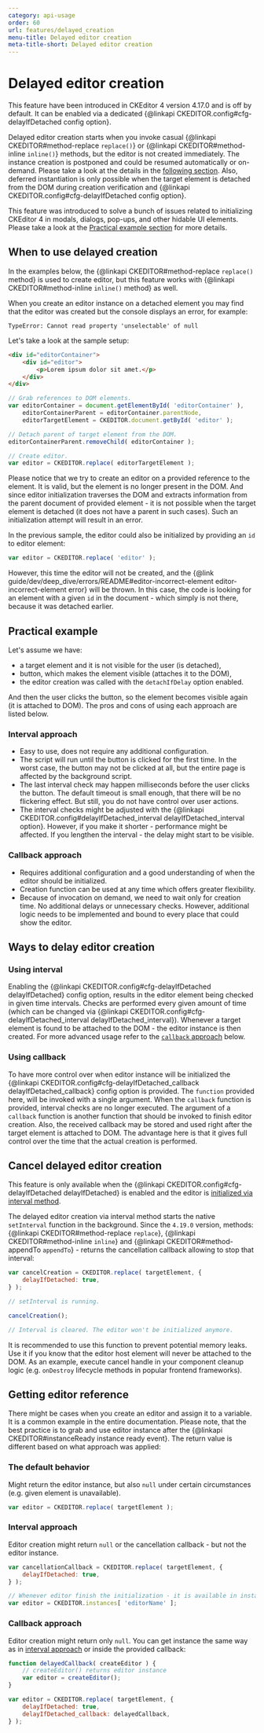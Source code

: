 ```yaml
---
category: api-usage
order: 60
url: features/delayed_creation
menu-title: Delayed editor creation
meta-title-short: Delayed editor creation
---
```


<!--
Copyright (c) 2003-2022, CKSource Holding sp. z o.o. All rights reserved.
For licensing, see LICENSE.md.
-->

# Delayed editor creation

<info-box info="">This feature have been introduced in CKEditor 4 version 4.17.0 and is off by default. It can be enabled via a dedicated {@linkapi CKEDITOR.config#cfg-delayIfDetached config option}.</info-box>

Delayed editor creation starts when you invoke casual {@linkapi CKEDITOR#method-replace `replace()`} or {@linkapi CKEDITOR#method-inline `inline()`} methods, but the editor is not created immediately. The instance creation is postponed and could be resumed automatically or on-demand. Please take a look at the details in the [following section](#ways-to-delay-editor-creation). Also, deferred instantiation is only possible when the target element is detached from the DOM during creation verification and {@linkapi CKEDITOR.config#cfg-delayIfDetached config option}.

This feature was introduced to solve a bunch of issues related to initializing CKEditor 4 in modals, dialogs, pop-ups, and other hidable UI elements. Please take a look at the [Practical example section](#practical-example) for more details.

## When to use delayed creation

<info-box info="">In the examples below, the {@linkapi CKEDITOR#method-replace `replace()` method} is used to create editor, but this feature works with {@linkapi CKEDITOR#method-inline `inline()` method} as well.</info-box>

When you create an editor instance on a detached element you may find that the editor was created but the console displays an error, for example:

```plain
TypeError: Cannot read property 'unselectable' of null
```

Let's take a look at the sample setup:

```html
<div id="editorContainer">
	<div id="editor">
		<p>Lorem ipsum dolor sit amet.</p>
	</div>
</div>
```

```js
// Grab references to DOM elements.
var editorContainer = document.getElementById( 'editorContainer' ),
	editorContainerParent = editorContainer.parentNode,
	editorTargetElement = CKEDITOR.document.getById( 'editor' );

// Detach parent of target element from the DOM.
editorContainerParent.removeChild( editorContainer );

// Create editor.
var editor = CKEDITOR.replace( editorTargetElement );
```

Please notice that we try to create an editor on a provided reference to the element. It is valid, but the element is no longer present in the DOM. And since editor initialization traverses the DOM and extracts information from the parent document of provided element - it is not possible when the target element is detached (it does not have a parent in such cases). Such an initialization attempt will result in an error.

In the previous sample, the editor could also be initialized by providing an `id` to editor element:

```js
var editor = CKEDITOR.replace( 'editor' );
```

However, this time the editor will not be created, and the {@link guide/dev/deep_dive/errors/README#editor-incorrect-element editor-incorrect-element error} will be thrown. In this case, the code is looking for an element with a given `id` in the document - which simply is not there, because it was detached earlier.

## Practical example

Let's assume we have:
- a target element and it is not visible for the user (is detached),
- button, which makes the element visible (attaches it to the DOM),
- the editor creation was called with the `detachIfDelay` option enabled.

And then the user clicks the button, so the element becomes visible again (it is attached to DOM). The pros and cons of using each approach are listed below.

### Interval approach

- Easy to use, does not require any additional configuration.
- The script will run until the button is clicked for the first time. In the worst case, the button may not be clicked at all, but the entire page is affected by the background script.
- The last interval check may happen milliseconds before the user clicks the button. The default timeout is small enough, that there will be no flickering effect. But still, you do not have control over user actions.
- The interval checks might be adjusted with the {@linkapi CKEDITOR.config#delayIfDetached_interval delayIfDetached_interval option}. However, if you make it shorter - performance might be affected. If you lengthen the interval - the delay might start to be visible.

### Callback approach

- Requires additional configuration and a good understanding of when the editor should be initialized.
- Creation function can be used at any time which offers greater flexibility.
- Because of invocation on demand, we need to wait only for creation time. No additional delays or unnecessary checks. However, additional logic needs to be implemented and bound to every place that could show the editor.

## Ways to delay editor creation

### Using interval

Enabling the {@linkapi CKEDITOR.config#cfg-delayIfDetached delayIfDetached} config option, results in the editor element being checked in given time intervals. Checks are performed every given amount of time (which can be changed via {@linkapi CKEDITOR.config#cfg-delayIfDetached_interval delayIfDetached_interval}). Whenever a target element is found to be attached to the DOM - the editor instance is then created. For more advanced usage refer to the [`callback` approach](#using-callback) below.

### Using callback

To have more control over when editor instance will be initialized the {@linkapi CKEDITOR.config#cfg-delayIfDetached_callback delayIfDetached_callback} config option is provided. The `function` provided here, will be invoked with a single argument. When the `callback` function is provided, interval checks are no longer executed. The argument of a `callback` function is another function that should be invoked to finish editor creation. Also, the received callback may be stored and used right after the target element is attached to DOM. The advantage here is that it gives full control over the time that the actual creation is performed.

## Cancel delayed editor creation

<info-box info=''>This feature is only available when the {@linkapi CKEDITOR.config#cfg-delayIfDetached delayIfDetached} is enabled and the editor is [initialized via interval method](#using-interval).</info-box>

The delayed editor creation via interval method starts the native `setInterval` function in the background. Since the `4.19.0` version, methods: {@linkapi CKEDITOR#method-replace `replace`}, {@linkapi CKEDITOR#method-inline `inline`} and {@linkapi CKEDITOR#method-appendTo `appendTo`} - returns the cancellation callback allowing to stop that interval:

```js
var cancelCreation = CKEDITOR.replace( targetElement, {
	delayIfDetached: true,
} );

// setInterval is running.

cancelCreation();

// Interval is cleared. The editor won't be initialized anymore.
```

It is recommended to use this function to prevent potential memory leaks. Use it if you know that the editor host element will never be attached to the DOM. As an example, execute cancel handle in your component cleanup logic (e.g. `onDestroy` lifecycle methods in popular frontend frameworks).

## Getting editor reference

There might be cases when you create an editor and assign it to a variable. It is a common example in the entire documentation. Please note, that the best practice is to grab and use editor instance after the {@linkapi CKEDITOR#instanceReady instance ready event}. The return value is different based on what approach was applied:

### The default behavior

Might return the editor instance, but also `null` under certain circumstances (e.g. given element is unavailable).

```js
var editor = CKEDITOR.replace( targetElement );
```

### Interval approach

Editor creation might return `null` or the cancellation callback - but not the editor instance.

```js
var cancellationCallback = CKEDITOR.replace( targetElement, {
	delayIfDetached: true,
} );

// Whenever editor finish the initialization - it is available in instances list:
var editor = CKEDITOR.instances[ 'editorName' ];
```

### Callback approach

Editor creation might return only `null`. You can get instance the same way as in [interval approach](#interval-approach) or inside the provided callback:

```js
function delayedCallback( createEditor ) {
	// createEditor() returns editor instance
	var editor = createEditor();
}

var editor = CKEDITOR.replace( targetElement, {
	delayIfDetached: true,
	delayIfDetached_callback: delayedCallback,
} );
```

